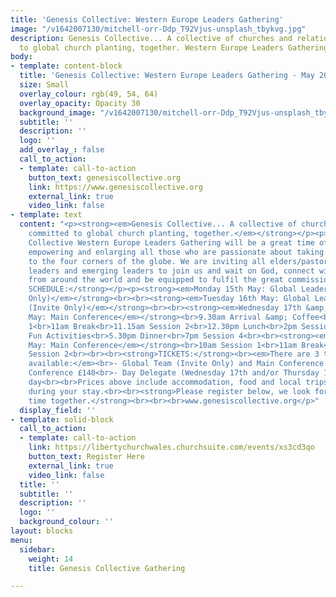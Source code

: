 ```yaml
---
title: 'Genesis Collective: Western Europe Leaders Gathering'
image: "/v1642007130/mitchell-orr-Ddp_T92Vjus-unsplash_tbykvg.jpg"
description: Genesis Collective... A collective of churches and relationships committed
  to global church planting, together. Western Europe Leaders Gathering - May 2023.
body:
- template: content-block
  title: 'Genesis Collective: Western Europe Leaders Gathering - May 2023'
  size: Small
  overlay_colour: rgb(49, 54, 64)
  overlay_opacity: Opacity 30
  background_image: "/v1642007130/mitchell-orr-Ddp_T92Vjus-unsplash_tbykvg.jpg"
  subtitle: ''
  description: ''
  logo: ''
  add_overlay_: false
  call_to_action:
  - template: call-to-action
    button_text: genesiscollective.org
    link: https://www.genesiscollective.org
    external_link: true
    video_link: false
- template: text
  content: "<p><strong><em>Genesis Collective... A collective of churches and relationships
    committed to global church planting, together.</em></strong></p><p>Our Genesis
    Collective Western Europe Leaders Gathering will be a great time of equipping,
    empowering and enlarging all those who are passionate about taking the gospel
    to the four corners of the globe. We are inviting all elders/pastors, other ministry
    leaders and emerging leaders to join us and wait on God, connect with other leaders
    from around the world and be equipped to fulfil the great commission.</p><p></p><p><strong>PROPOSED
    SCHEDULE:</strong></p><p><strong><em>Monday 15th May: Global Leadership Days (Invite
    Only)</em></strong><br><br><strong><em>Tuesday 16th May: Global Leadership Days
    (Invite Only)</em></strong><br><br><strong><em>Wednesday 17th &amp; Thursday 18th
    May: Main Conference</em></strong><br>9.30am Arrival &amp; Coffee<br>10am Session
    1<br>11am Break<br>11.15am Session 2<br>12.30pm Lunch<br>2pm Session 3<br>3-5.30pm
    Fun Activities<br>5.30pm Dinner<br>7pm Session 4<br><br><strong><em>Friday 19th
    May: Main Conference</em></strong><br>10am Session 1<br>11am Break<br>11.15am
    Session 2<br><br><br><strong>TICKETS:</strong><br><em>There are 3 types of tickets
    available:</em><br>- Global Team (Invite Only) and Main Conference £220<br>- Main
    Conference £140<br>- Day Delegate (Wednesday 17th and/or Thursday 18th) £28 per
    day<br><br>Prices above include accommodation, food and local trips/activities
    during your stay.<br><br><strong>Please register below, we look forward to spending
    time together.</strong><br><br><br>www.genesiscollective.org</p>"
  display_field: ''
- template: solid-block
  call_to_action:
  - template: call-to-action
    link: https://libertychurchwales.churchsuite.com/events/xs3cd3qo
    button_text: Register Here
    external_link: true
    video_link: false
  title: ''
  subtitle: ''
  description: ''
  logo: ''
  background_colour: ''
layout: blocks
menu:
  sidebar:
    weight: 14
    title: Genesis Collective Gathering

---
```

